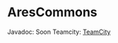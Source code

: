 # AresCommons

Javadoc: Soon
Teamcity: [TeamCity](https://ci.aresrpg.fr/viewType.html?buildTypeId=AresRPG_AresCommons)